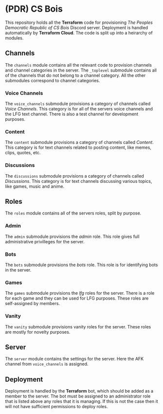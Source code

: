 # (PDR) CS Bois

This repository holds all the **Terraform** code for provisioning *The Peoples Democratic Republic of CS Bois* Discord server. Deployment is handled automatically by **Terraform Cloud**. The code is split up into a heirarchy of modules.

## Channels

The `channels` module contains all the relevant code to provision channels and channel categories in the server. The `_toplevel` submodule contains all of the channels that do not belong to a channel category. All the other submodules correspond to channel categories.

### Voice Channels

The `voice_channels` submodule provisions a category of channels called *Voice Channels*. This category is for all of the servers voice channels and the LFG text channel. There is also a test channel for development purposes.

### Content

The `content` submodule provisions a category of channels called *Content*. This category is for text channels related to posting content, like memes, clips, quotes, etc.

### Discussions

The `discussions` submodule provisions a category of channels called *Discussions*. This category is for text channels discussing various topics, like games, music and anime.

## Roles

The `roles` module contains all of the servers roles, split by purpose.

### Admin

The `admin` submodule provisions the *admin* role. This role gives full administrative privilleges for the server.

### Bots

The `bots` submodule provisions the *bots* role. This role is for identifying bots in the server.

### Games

The `games` submodule provisions the *lfg* roles for the server. There is a role for each game and they can be used for LFG purposes. These roles are self-assigned by members.

### Vanity

The `vanity` submodule provisions vanity roles for the server. These roles are mostly for novelty purposes.

## Server

The `server` module contains the settings for the server. Here the AFK channel from `voice_channels` is assigned.

## Deployment

Deployment is handled by the **Terraform** bot, which should be added as a member to the server. The bot must be assigned to an administrator role that is listed above any roles that it is managing. If this is not the case then it will not have sufficient permissions to deploy roles.
